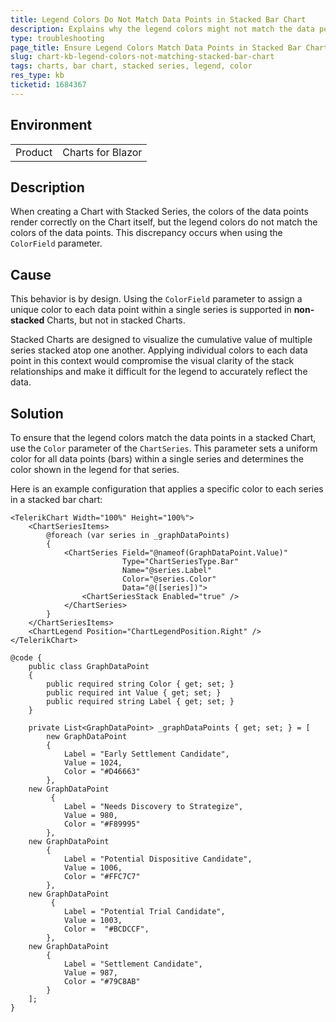 ```yaml
---
title: Legend Colors Do Not Match Data Points in Stacked Bar Chart
description: Explains why the legend colors might not match the data points in a stacked bar chart and provides a solution.
type: troubleshooting
page_title: Ensure Legend Colors Match Data Points in Stacked Bar Charts
slug: chart-kb-legend-colors-not-matching-stacked-bar-chart
tags: charts, bar chart, stacked series, legend, color
res_type: kb
ticketid: 1684367
---
```


## Environment

<table>
    <tbody>
        <tr>
            <td>Product</td>
            <td>Charts for Blazor</td>
        </tr>
    </tbody>
</table>

## Description

When creating a Chart with Stacked Series, the colors of the data points render correctly on the Chart itself, but the legend colors do not match the colors of the data points. This discrepancy occurs when using the `ColorField` parameter.

## Cause

This behavior is by design. Using the `ColorField` parameter to assign a unique color to each data point within a single series is supported in **non-stacked** Charts, but not in stacked Charts.

Stacked Charts are designed to visualize the cumulative value of multiple series stacked atop one another. Applying individual colors to each data point in this context would compromise the visual clarity of the stack relationships and make it difficult for the legend to accurately reflect the data.

## Solution

To ensure that the legend colors match the data points in a stacked Chart, use the `Color` parameter of the `ChartSeries`. This parameter sets a uniform color for all data points (bars) within a single series and determines the color shown in the legend for that series.

Here is an example configuration that applies a specific color to each series in a stacked bar chart:

`````Razor
<TelerikChart Width="100%" Height="100%">
    <ChartSeriesItems>
        @foreach (var series in _graphDataPoints)
        {
            <ChartSeries Field="@nameof(GraphDataPoint.Value)"
                         Type="ChartSeriesType.Bar"
                         Name="@series.Label"
                         Color="@series.Color"
                         Data="@([series])">
                <ChartSeriesStack Enabled="true" />
            </ChartSeries>
        }
    </ChartSeriesItems>
    <ChartLegend Position="ChartLegendPosition.Right" />
</TelerikChart>

@code {
    public class GraphDataPoint
    {
        public required string Color { get; set; }
        public required int Value { get; set; }
        public required string Label { get; set; }
    }

    private List<GraphDataPoint> _graphDataPoints { get; set; } = [
        new GraphDataPoint
        {
            Label = "Early Settlement Candidate",
            Value = 1024,
            Color = "#D46663"
        },
    new GraphDataPoint
         {
            Label = "Needs Discovery to Strategize",
            Value = 980,
            Color = "#F89995"
        },
    new GraphDataPoint
        {
            Label = "Potential Dispositive Candidate",
            Value = 1006,
            Color = "#FFC7C7"
        },
    new GraphDataPoint
         {
            Label = "Potential Trial Candidate",
            Value = 1003,
            Color =  "#BCDCCF",
        },
    new GraphDataPoint
        {
            Label = "Settlement Candidate",
            Value = 987,
            Color = "#79C8AB"
        }
    ];
}
`````
